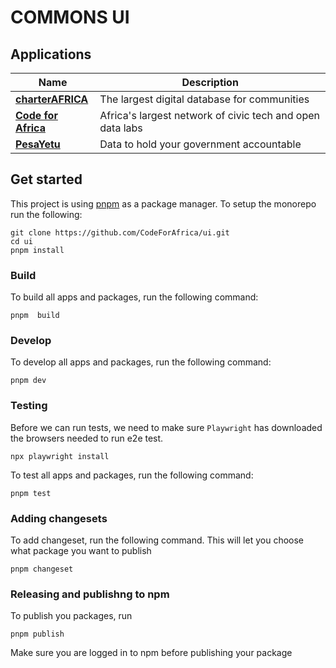 # COMMONS UI

## Applications

| Name                                         | Description                                               |
| -------------------------------------------- | --------------------------------------------------------- |
| [**charterAFRICA**](./apps/charterafrica/)   | The largest digital database for communities              |
| [**Code for Africa**](./apps/codeforafrica/) | Africa's largest network of civic tech and open data labs |
| [**PesaYetu**](./apps/pesayetu/)             | Data to hold your government accountable                  |

## Get started

This project is using [pnpm](https://pnpm.io/) as a package manager. To setup the monorepo run the following:

```
git clone https://github.com/CodeForAfrica/ui.git
cd ui
pnpm install

```

### Build

To build all apps and packages, run the following command:

```
pnpm  build
```

### Develop

To develop all apps and packages, run the following command:

```
pnpm dev
```

### Testing

Before we can run tests, we need to make sure `Playwright` has downloaded the browsers needed to run e2e test.

```
npx playwright install
```

To test all apps and packages, run the following command:

```
pnpm test
```

### Adding changesets

To add changeset, run the following command. This will let you choose what package you want to publish

```
pnpm changeset
```

### Releasing and publishng to npm

To publish you packages, run

```
pnpm publish
```

Make sure you are logged in to npm before publishing your package
